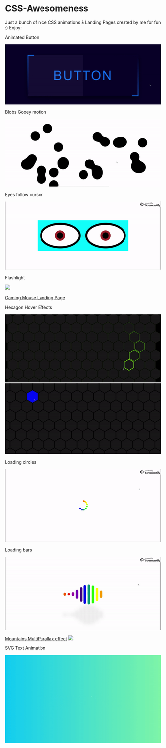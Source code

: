 # CSS-Awesomeness
Just a bunch of nice CSS animations & Landing Pages created by me for fun :) Enjoy: 

Animated Button

![](https://github.com/VaibhavSaini19/CSS-Awesomeness/blob/master/Animated%20button/btn.gif)

Blobs Gooey motion

![](https://github.com/VaibhavSaini19/CSS-Awesomeness/blob/master/Blobs%20Gooey%20motion/blobs.gif)

Eyes follow cursor

![](https://github.com/VaibhavSaini19/CSS-Awesomeness/blob/master/Eye%20follow%20cursor/eye_follow_cursor.gif)

Flashlight

![](https://github.com/VaibhavSaini19/CSS-Awesomeness/blob/master/Flashlight/flashlight.gif)

[Gaming Mouse Landing Page](https://vsaini.000webhostapp.com/Others/Gaming%20mouse%20Landing%20page/)

Hexagon Hover Effects

![](https://github.com/VaibhavSaini19/CSS-Awesomeness/blob/master/Hexagon%20Hover%20Effect/hover-border.gif)
![](https://github.com/VaibhavSaini19/CSS-Awesomeness/blob/master/Hexagon%20Hover%20Effect/hover-fill.gif)

Loading circles

![](https://github.com/VaibhavSaini19/CSS-Awesomeness/blob/master/Loading%20Round/loader_round.gif)

Loading bars

![](https://github.com/VaibhavSaini19/CSS-Awesomeness/blob/master/Loading%20bars/loader_bars.gif)

[Mountains MultiParallax effect](https://vsaini.000webhostapp.com/Others/Mountains%20MultiParallax%20effect/)
![](https://github.com/VaibhavSaini19/CSS-Awesomeness/blob/master/Mountain%20MultiParallax%20effect/mountains.gif)

SVG Text Animation

![](https://github.com/VaibhavSaini19/CSS-Awesomeness/blob/master/SVG%20Text%20animation/svg_anim.gif)
